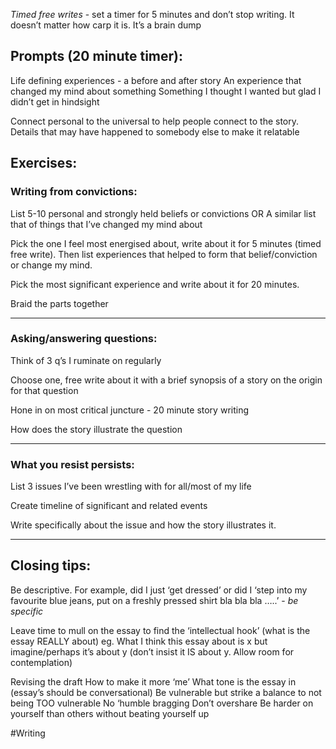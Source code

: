 *Timed free writes* - set a timer for 5 minutes and don’t stop writing.  It doesn’t matter how carp it is.  It’s a brain dump

## Prompts (20 minute timer):
Life defining experiences - a before and after story
An experience that changed my mind about something
Something I thought I wanted but glad I didn’t get in hindsight

Connect personal to the universal to help people connect to the story.  Details that may have happened to somebody else to make it relatable 

## Exercises:
### Writing from convictions:
List 5-10 personal and strongly held beliefs or convictions
OR
A similar list that of things that I’ve changed my mind about

Pick the one I feel most energised about, write about it for 5 minutes (timed free write).  Then list experiences that helped to form that belief/conviction or change my mind.

Pick the most significant experience and write about it for 20 minutes.

Braid the parts together
- - - -

### Asking/answering questions:
Think of 3 q’s I ruminate on regularly

Choose one, free write about it with a brief synopsis of a story on the origin for that question

Hone in on most critical juncture - 20 minute story writing

How does the story illustrate the question
- - - -

### What you resist persists:
List 3 issues I’ve been wrestling with for all/most of my life

Create timeline of significant and related events

Write specifically about the issue and how the story illustrates it.
- - - -

## Closing tips:
Be descriptive.  For example, did I just ‘get dressed’ or did I ‘step into my favourite blue jeans, put on a freshly pressed shirt bla bla bla …..’ - *be specific*

Leave time to mull on the essay to find the ‘intellectual hook’ (what is the essay REALLY about)  eg. What I think this essay about is x but imagine/perhaps it’s about y (don’t insist it IS about y. Allow room for contemplation)

Revising the draft
How to make it more ‘me’
What tone is the essay in (essay’s should be conversational)
Be vulnerable but strike a balance to not being TOO vulnerable
No ‘humble bragging
Don’t overshare
Be harder on yourself than others without beating yourself up

#Writing

 